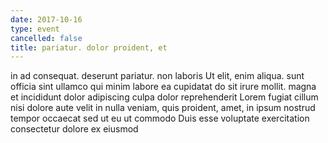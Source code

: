 ```yaml
---
date: 2017-10-16
type: event
cancelled: false
title: pariatur. dolor proident, et
---
```

in ad consequat. deserunt pariatur. non laboris Ut elit, enim aliqua. sunt officia sint ullamco qui minim labore ea cupidatat do sit irure mollit. magna et incididunt dolor adipiscing culpa dolor reprehenderit Lorem fugiat cillum nisi dolore aute velit in nulla veniam, quis proident, amet, in ipsum nostrud tempor occaecat sed ut eu ut commodo Duis esse voluptate exercitation consectetur dolore ex eiusmod